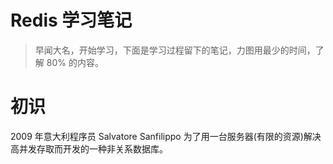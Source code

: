 # Redis 学习笔记

> 早闻大名，开始学习，下面是学习过程留下的笔记，力图用最少的时间，了解 80% 的内容。

# 初识

2009 年意大利程序员 Salvatore Sanfilippo 为了用一台服务器(有限的资源)解决高并发存取而开发的一种非关系数据库。
